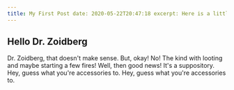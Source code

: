 ```yaml
---
title: My First Post date: 2020-05-22T20:47:18 excerpt: Here is a little bit about my first post.
---
```


## Hello Dr. Zoidberg

Dr. Zoidberg, that doesn't make sense. But, okay! No! The kind with looting and maybe starting a few fires! Well, then
good news! It's a suppository. Hey, guess what you're accessories to. Hey, guess what you're accessories to.
